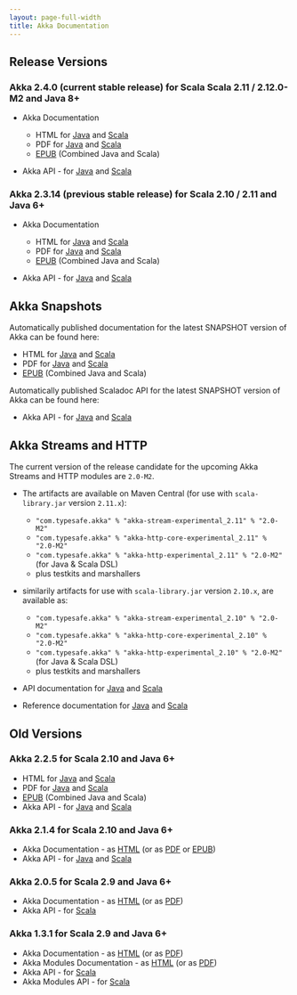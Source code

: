 ```yaml
---
layout: page-full-width
title: Akka Documentation
---
```


## Release Versions

### Akka 2.4.0 (current stable release) for Scala Scala 2.11 / 2.12.0-M2 and Java 8+

* Akka Documentation

  * HTML for [Java](http://doc.akka.io/docs/akka/2.4.0/java.html) and [Scala](http://doc.akka.io/docs/akka/2.4.0/scala.html)
  * PDF for [Java](http://doc.akka.io/docs/akka/2.4.0/AkkaJava.pdf) and [Scala](http://doc.akka.io/docs/akka/2.4.0/AkkaScala.pdf)
  * [EPUB](http://doc.akka.io/docs/akka/2.4.0/Akka.epub) (Combined Java and Scala)

* Akka API - for [Java](http://doc.akka.io/japi/akka/2.4.0/) and [Scala](http://doc.akka.io/api/akka/2.4.0/)


### Akka 2.3.14 (previous stable release) for Scala 2.10 / 2.11 and Java 6+

* Akka Documentation

  * HTML for [Java](http://doc.akka.io/docs/akka/2.3.14/java.html) and [Scala](http://doc.akka.io/docs/akka/2.3.14/scala.html)
  * PDF for [Java](http://doc.akka.io/docs/akka/2.3.14/AkkaJava.pdf) and [Scala](http://doc.akka.io/docs/akka/2.3.14/AkkaScala.pdf)
  * [EPUB](http://doc.akka.io/docs/akka/2.3.14/Akka.epub) (Combined Java and Scala)

* Akka API - for [Java](http://doc.akka.io/japi/akka/2.3.14/) and [Scala](http://doc.akka.io/api/akka/2.3.14/)

## Akka Snapshots

Automatically published documentation for the latest SNAPSHOT version of Akka can be found here:

* HTML for [Java](http://doc.akka.io/docs/akka/snapshot/java.html) and [Scala](http://doc.akka.io/docs/akka/snapshot/scala.html)
* PDF for [Java](http://doc.akka.io/docs/akka/snapshot/AkkaJava.pdf) and [Scala](http://doc.akka.io/docs/akka/snapshot/AkkaScala.pdf)
* [EPUB](http://doc.akka.io/docs/akka/snapshot/Akka.epub) (Combined Java and Scala)

Automatically published Scaladoc API for the latest SNAPSHOT version of Akka can be found here:

* Akka API - for [Java](http://doc.akka.io/japi/akka/snapshot/) and [Scala](http://doc.akka.io/api/akka/snapshot/)

## Akka Streams and HTTP

The current version of the release candidate for the upcoming Akka Streams and HTTP modules are `2.0-M2`.

* The artifacts are available on Maven Central (for use with `scala-library.jar` version `2.11.x`):
  * `"com.typesafe.akka" % "akka-stream-experimental_2.11" % "2.0-M2"`
  * `"com.typesafe.akka" % "akka-http-core-experimental_2.11" % "2.0-M2"`
  * `"com.typesafe.akka" % "akka-http-experimental_2.11" % "2.0-M2"` (for Java & Scala DSL)
  * plus testkits and marshallers

* similarily artifacts for use with `scala-library.jar` version `2.10.x`, are available as:
  * `"com.typesafe.akka" % "akka-stream-experimental_2.10" % "2.0-M2"`
  * `"com.typesafe.akka" % "akka-http-core-experimental_2.10" % "2.0-M2"`
  * `"com.typesafe.akka" % "akka-http-experimental_2.10" % "2.0-M2"` (for Java & Scala DSL)
  * plus testkits and marshallers

* API documentation for [Java](http://doc.akka.io/japi/akka-stream-and-http-experimental/2.0-M2/) and [Scala](http://doc.akka.io/api/akka-stream-and-http-experimental/2.0-M2/)

* Reference documentation for [Java](http://doc.akka.io/docs/akka-stream-and-http-experimental/2.0-M2/java.html) and [Scala](http://doc.akka.io/docs/akka-stream-and-http-experimental/2.0-M2/scala.html)

## Old Versions

### Akka 2.2.5 for Scala 2.10 and Java 6+

* HTML for [Java](http://doc.akka.io/docs/akka/2.2.5/java.html) and [Scala](http://doc.akka.io/docs/akka/2.2.5/scala.html)
* PDF for [Java](http://doc.akka.io/docs/akka/2.2.5/AkkaJava.pdf) and [Scala](http://doc.akka.io/docs/akka/2.2.5/AkkaScala.pdf)
* [EPUB](http://doc.akka.io/docs/akka/2.2.5/Akka.epub) (Combined Java and Scala)
* Akka API - for [Java](http://doc.akka.io/japi/akka/2.2.5/) and [Scala](http://doc.akka.io/api/akka/2.2.5/)

### Akka 2.1.4 for Scala 2.10 and Java 6+

* Akka Documentation - as [HTML](http://doc.akka.io/docs/akka/2.1.4) (or as [PDF](http://doc.akka.io/docs/akka/2.1.4/Akka.pdf) or [EPUB](http://doc.akka.io/docs/akka/2.1.4/Akka.epub))
* Akka API - for [Java](http://doc.akka.io/japi/akka/2.1.4/) and [Scala](http://doc.akka.io/api/akka/2.1.4/)

### Akka 2.0.5 for Scala 2.9 and Java 6+

* Akka Documentation - as [HTML](http://doc.akka.io/docs/akka/2.0.5) (or as [PDF](http://doc.akka.io/docs/akka/2.0.5/Akka.pdf))
* Akka API - for [Scala](http://doc.akka.io/api/akka/2.0.5)


### Akka 1.3.1 for Scala 2.9 and Java 6+

* Akka Documentation - as [HTML](http://doc.akka.io/docs/akka/1.3.1) (or as [PDF](http://doc.akka.io/docs/akka/1.3.1/Akka.pdf))
* Akka Modules Documentation - as [HTML](http://doc.akka.io/docs/akka-modules/1.3.1) (or as [PDF](http://doc.akka.io/docs/akka-modules/1.3.1/AkkaModules.pdf))
* Akka API - for [Scala](http://doc.akka.io/api/akka/1.3.1)
* Akka Modules API - for [Scala](http://doc.akka.io/api/akka-modules/1.3.1)

